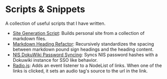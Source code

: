# Scripts & Snippets

A collection of useful scripts that I have written.

+ [Site Generation Script](gen_site.pl): Builds personal site from a collection of markdown files.
+ [Markdown Heading Refactor](md_refactor.pl): Recursively standardizes the spacing between markdown pound sign headings and the heading content.
+ [NIS DokuWiki Password Syncing](wiki_passwd.pl): Syncs NIS password hashes with a Dokuwiki instance for SSO like behavior.
+ [Radio.js](radio.js): Adds an event listener to a NodeList of links.  When one of the links is clicked, it sets an audio tag's source to the url in the link.

